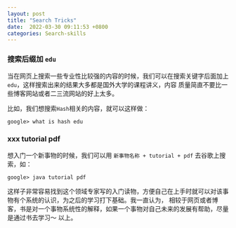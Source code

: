 ```yaml
---
layout: post
title: "Search Tricks"
date:  2022-03-30 09:11:53 +0800
categories: Search-skills
---
```


### 搜索后缀加 `edu`
当在网页上搜索一些专业性比较强的内容的时候，我们可以在搜索关键字后面加上`edu`，这样搜索出来的结果大多都是国外大学的课程讲义，内容
质量简直不要比一些博客网站或者二三流网站的好上太多。

比如，我们想搜索`Hash`相关的内容，就可以这样做：
```
google> what is hash edu
```

### xxx tutorial pdf
想入门一个新事物的时候，我们可以用 `新事物名称 + tutorial + pdf` 去谷歌上搜索，如：
```
google> java tutorial pdf
```

这样子非常容易找到这个领域专家写的入门读物，方便自己在上手时就可以对该事物有个系统的认识，为之后的学习打下基础。我一直认为，
相较于网页或者博客，书是对一个事物系统性的解释，如果一个事物对自己未来的发展有帮助，尽量是通过书去学习～
以上。

